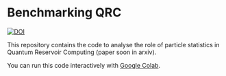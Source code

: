 # Benchmarking QRC
  
[![DOI](https://zenodo.org/badge/516001326.svg)](https://zenodo.org/badge/latestdoi/516001326)

This repository contains the code to analyse the role of particle statistics in Quantum Reservoir Computing (paper soon in arxiv).

You can run this code interactively with [Google Colab](https://colab.research.google.com/github/gllodra12/Benchmarking_QRC).

